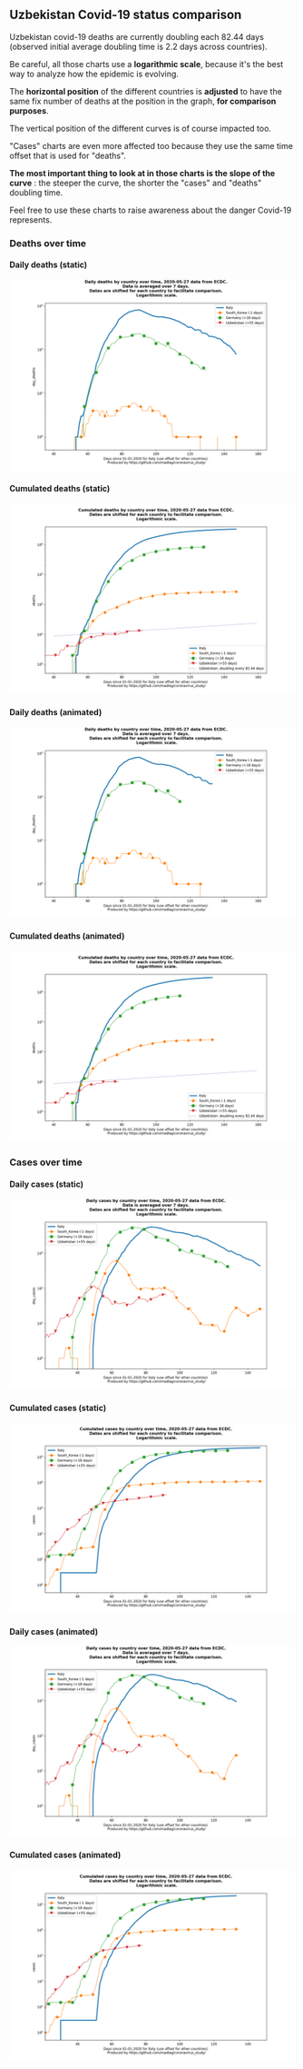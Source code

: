 ## Uzbekistan Covid-19 status comparison 

Uzbekistan covid-19 deaths are currently doubling each 82.44 days (observed initial average doubling time is 2.2 days across countries).



Be careful, all those charts use a **logarithmic scale**, because it's the best way to analyze how the epidemic is evolving.
 
The **horizontal position** of the different countries is **adjusted** to have the same fix number of deaths at the position in the graph, **for comparison purposes**.

The vertical position of the different curves is of course impacted too.

"Cases" charts are even more affected too because they use the same time offset that is used for "deaths".

**The most important thing to look at in those charts is the slope of the curve** : the steeper the curve, the shorter the "cases" and "deaths" doubling time.

Feel free to use these charts to raise awareness about the danger Covid-19 represents. 


 
### Deaths over time
 
#### Daily deaths (static)
![Uzbekistan covid-19 daily deaths static chart](https://raw.githubusercontent.com/madlag/coronavirus_study/master/notebooks/graphs/2020-05-27/countries/Uzbekistan/2020-05-27_Uzbekistan_day_deaths.png "Uzbekistan covid-19 day_deaths static chart")   
 
#### Cumulated deaths (static)
![Uzbekistan covid-19 cumulated deaths static chart](https://raw.githubusercontent.com/madlag/coronavirus_study/master/notebooks/graphs/2020-05-27/countries/Uzbekistan/2020-05-27_Uzbekistan_deaths.png "Uzbekistan covid-19 deaths static chart")   
 
#### Daily deaths (animated)
![Uzbekistan covid-19 daily deaths animated chart](https://raw.githubusercontent.com/madlag/coronavirus_study/master/notebooks/graphs/2020-05-27/countries/Uzbekistan/2020-05-27_Uzbekistan_day_deaths.gif "Uzbekistan covid-19 day_deaths animated chart")   
 
#### Cumulated deaths (animated)
![Uzbekistan covid-19 cumulated deaths animated chart](https://raw.githubusercontent.com/madlag/coronavirus_study/master/notebooks/graphs/2020-05-27/countries/Uzbekistan/2020-05-27_Uzbekistan_deaths.gif "Uzbekistan covid-19 deaths animated chart")   

 
### Cases over time
 
#### Daily cases (static)
![Uzbekistan covid-19 daily cases static chart](https://raw.githubusercontent.com/madlag/coronavirus_study/master/notebooks/graphs/2020-05-27/countries/Uzbekistan/2020-05-27_Uzbekistan_day_cases.png "Uzbekistan covid-19 day_cases static chart")   
 
#### Cumulated cases (static)
![Uzbekistan covid-19 cumulated cases static chart](https://raw.githubusercontent.com/madlag/coronavirus_study/master/notebooks/graphs/2020-05-27/countries/Uzbekistan/2020-05-27_Uzbekistan_cases.png "Uzbekistan covid-19 cases static chart")   
 
#### Daily cases (animated)
![Uzbekistan covid-19 daily cases animated chart](https://raw.githubusercontent.com/madlag/coronavirus_study/master/notebooks/graphs/2020-05-27/countries/Uzbekistan/2020-05-27_Uzbekistan_day_cases.gif "Uzbekistan covid-19 day_cases animated chart")   
 
#### Cumulated cases (animated)
![Uzbekistan covid-19 cumulated cases animated chart](https://raw.githubusercontent.com/madlag/coronavirus_study/master/notebooks/graphs/2020-05-27/countries/Uzbekistan/2020-05-27_Uzbekistan_cases.gif "Uzbekistan covid-19 cases animated chart")   

